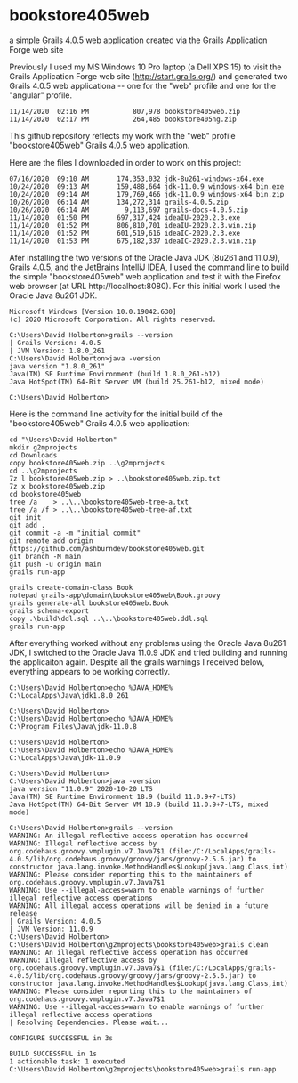 # bookstore405web
a simple Grails 4.0.5 web application created via the Grails Application Forge web site

Previously I used my MS Windows 10 Pro laptop (a Dell XPS 15) to visit the Grails Application Forge web site (http://start.grails.org/) and generated 
two Grails 4.0.5 web applicationa -- one for the "web" profile and one for the "angular" profile.

```
11/14/2020  02:16 PM           807,978 bookstore405web.zip
11/14/2020  02:17 PM           264,485 bookstore405ng.zip
```

This github repository reflects my work with the "web" profile "bookstore405web" Grails 4.0.5 web application.

Here are the files I downloaded in order to work on this project:

```
07/16/2020  09:10 AM       174,353,032 jdk-8u261-windows-x64.exe
10/24/2020  09:13 AM       159,488,664 jdk-11.0.9_windows-x64_bin.exe
10/24/2020  09:14 AM       179,769,466 jdk-11.0.9_windows-x64_bin.zip
10/26/2020  06:14 AM       134,272,314 grails-4.0.5.zip
10/26/2020  06:14 AM         9,113,697 grails-docs-4.0.5.zip
11/14/2020  01:50 PM       697,317,424 ideaIU-2020.2.3.exe
11/14/2020  01:52 PM       806,810,701 ideaIU-2020.2.3.win.zip
11/14/2020  01:52 PM       601,519,616 ideaIC-2020.2.3.exe
11/14/2020  01:53 PM       675,182,337 ideaIC-2020.2.3.win.zip
```

Afer installing the two versions of the Oracle Java JDK (8u261 and 11.0.9), Grails 4.0.5, and the JetBrains IntelliJ IDEA, I used the command line to build 
the simple "bookstore405web" web application and test it with the Firefox web browser (at URL http://localhost:8080).  For this initial work I used the Oracle Java 8u261 JDK.

```
Microsoft Windows [Version 10.0.19042.630]
(c) 2020 Microsoft Corporation. All rights reserved.

C:\Users\David Holberton>grails --version
| Grails Version: 4.0.5
| JVM Version: 1.8.0_261
C:\Users\David Holberton>java -version
java version "1.8.0_261"
Java(TM) SE Runtime Environment (build 1.8.0_261-b12)
Java HotSpot(TM) 64-Bit Server VM (build 25.261-b12, mixed mode)

C:\Users\David Holberton>
```

Here is the command line activity for the initial build of the "bookstore405web" Grails 4.0.5 web application:

```
cd "\Users\David Holberton"
mkdir g2mprojects
cd Downloads
copy bookstore405web.zip ..\g2mprojects
cd ..\g2mprojects
7z l bookstore405web.zip > ..\bookstore405web.zip.txt
7z x bookstore405web.zip
cd bookstore405web
tree /a    > ..\..\bookstore405web-tree-a.txt
tree /a /f > ..\..\bookstore405web-tree-af.txt
git init
git add .
git commit -a -m "initial commit"
git remote add origin https://github.com/ashburndev/bookstore405web.git
git branch -M main
git push -u origin main
grails run-app

grails create-domain-class Book
notepad grails-app\domain\bookstore405web\Book.groovy
grails generate-all bookstore405web.Book
grails schema-export
copy .\build\ddl.sql ..\..\bookstore405web.ddl.sql
grails run-app
```

After everything worked without any problems using the Oracle Java 8u261 JDK, I switched to the Oracle Java 11.0.9 JDK and tried building and running the applicaiton again. 
Despite all the grails warnings I received below, everything appears to be working correctly.

```
C:\Users\David Holberton>echo %JAVA_HOME%
C:\LocalApps\Java\jdk1.8.0_261

C:\Users\David Holberton>
C:\Users\David Holberton>echo %JAVA_HOME%
C:\Program Files\Java\jdk-11.0.8

C:\Users\David Holberton>
C:\Users\David Holberton>echo %JAVA_HOME%
C:\LocalApps\Java\jdk-11.0.9

C:\Users\David Holberton>
C:\Users\David Holberton>java -version
java version "11.0.9" 2020-10-20 LTS
Java(TM) SE Runtime Environment 18.9 (build 11.0.9+7-LTS)
Java HotSpot(TM) 64-Bit Server VM 18.9 (build 11.0.9+7-LTS, mixed mode)

C:\Users\David Holberton>grails --version
WARNING: An illegal reflective access operation has occurred
WARNING: Illegal reflective access by org.codehaus.groovy.vmplugin.v7.Java7$1 (file:/C:/LocalApps/grails-4.0.5/lib/org.codehaus.groovy/groovy/jars/groovy-2.5.6.jar) to constructor java.lang.invoke.MethodHandles$Lookup(java.lang.Class,int)
WARNING: Please consider reporting this to the maintainers of org.codehaus.groovy.vmplugin.v7.Java7$1
WARNING: Use --illegal-access=warn to enable warnings of further illegal reflective access operations
WARNING: All illegal access operations will be denied in a future release
| Grails Version: 4.0.5
| JVM Version: 11.0.9
C:\Users\David Holberton>
C:\Users\David Holberton\g2mprojects\bookstore405web>grails clean
WARNING: An illegal reflective access operation has occurred
WARNING: Illegal reflective access by org.codehaus.groovy.vmplugin.v7.Java7$1 (file:/C:/LocalApps/grails-4.0.5/lib/org.codehaus.groovy/groovy/jars/groovy-2.5.6.jar) to constructor java.lang.invoke.MethodHandles$Lookup(java.lang.Class,int)
WARNING: Please consider reporting this to the maintainers of org.codehaus.groovy.vmplugin.v7.Java7$1
WARNING: Use --illegal-access=warn to enable warnings of further illegal reflective access operations
| Resolving Dependencies. Please wait...

CONFIGURE SUCCESSFUL in 3s

BUILD SUCCESSFUL in 1s
1 actionable task: 1 executed
C:\Users\David Holberton\g2mprojects\bookstore405web>grails run-app
```
